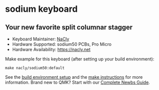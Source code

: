 # sodium keyboard

## Your new favorite split columnar stagger

* Keyboard Maintainer: [NaCly](https://github.com/Na-Cly)
* Hardware Supported: sodium50 PCBs, Pro Micro
* Hardware Availability: https://nacly.net

Make example for this keyboard (after setting up your build environment):

    make nacly/sodium50:default

See the [build environment setup](https://docs.qmk.fm/#/getting_started_build_tools) and the [make instructions](https://docs.qmk.fm/#/getting_started_make_guide) for more information. Brand new to QMK? Start with our [Complete Newbs Guide](https://docs.qmk.fm/#/newbs).
